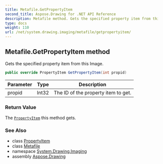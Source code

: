 ```yaml
---
title: Metafile.GetPropertyItem
second_title: Aspose.Drawing for .NET API Reference
description: Metafile method. Gets the specified property item from this Image
type: docs
weight: 110
url: /net/system.drawing.imaging/metafile/getpropertyitem/
---
```

## Metafile.GetPropertyItem method

Gets the specified property item from this Image.

```csharp
public override PropertyItem GetPropertyItem(int propid)
```

| Parameter | Type | Description |
| --- | --- | --- |
| propid | Int32 | The ID of the property item to get. |

### Return Value

The [`PropertyItem`](../../propertyitem/) this method gets.

### See Also

* class [PropertyItem](../../propertyitem/)
* class [Metafile](../)
* namespace [System.Drawing.Imaging](../../metafile/)
* assembly [Aspose.Drawing](../../../)


